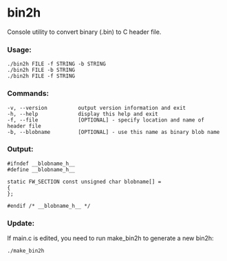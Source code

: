 bin2h
=====

Console utility to convert binary (.bin) to C header file.


### Usage:
```
./bin2h FILE -f STRING -b STRING
./bin2h FILE -b STRING
./bin2h FILE -f STRING
```


### Commands:
```
-v, --version          output version information and exit
-h, --help             display this help and exit
-f, --file             [OPTIONAL] - specify location and name of header file
-b, --blobname         [OPTIONAL] - use this name as binary blob name
```

### Output:
```
#ifndef __blobname_h__
#define __blobname_h__

static FW_SECTION const unsigned char blobname[] = 
{
};

#endif /* __blobname_h__ */
```


### Update:
If main.c is edited, you need to run make_bin2h to generate a new bin2h:
```
./make_bin2h
```
